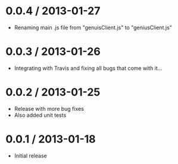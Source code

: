 0.0.4 / 2013-01-27
====================

* Renaming main .js file from "genuisClient.js" to "geniusClient.js"

0.0.3 / 2013-01-26
====================

* Integrating with Travis and fixing all bugs that come with it...

 0.0.2 / 2013-01-25
====================

* Release with more bug fixes
* Also added unit tests

0.0.1 / 2013-01-18
====================

* Initial release